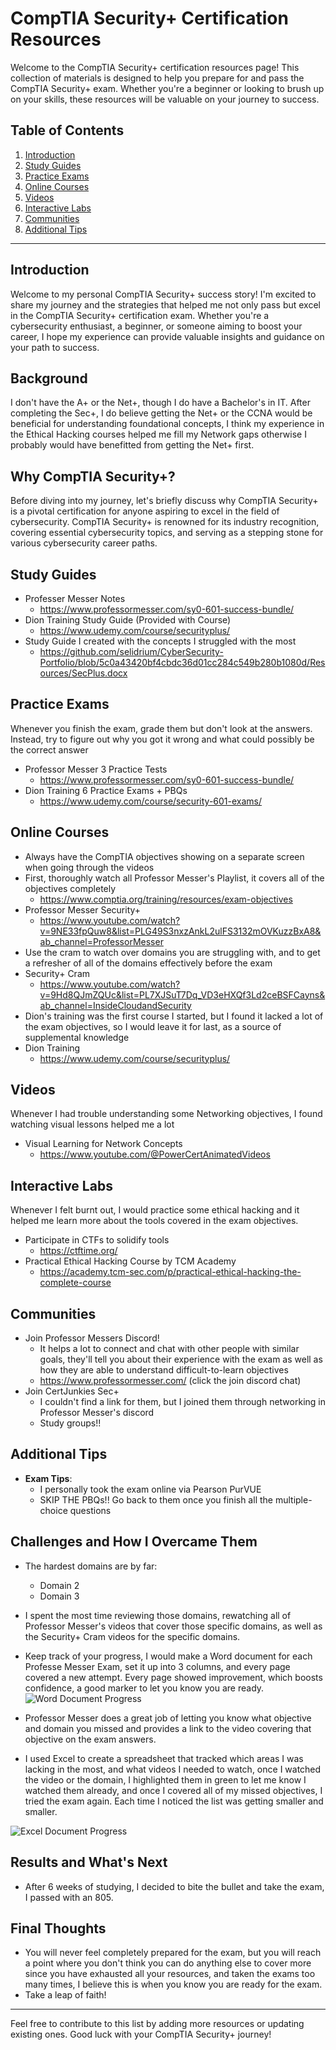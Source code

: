 # CompTIA Security+ Certification Resources

Welcome to the CompTIA Security+ certification resources page! This collection of materials is designed to help you prepare for and pass the CompTIA Security+ exam. Whether you're a beginner or looking to brush up on your skills, these resources will be valuable on your journey to success. 

## Table of Contents

1. [Introduction](#introduction)
2. [Study Guides](#study-guides)
3. [Practice Exams](#practice-exams)
4. [Online Courses](#online-courses)
5. [Videos](#videos)
6. [Interactive Labs](#interactive-labs)
7. [Communities](#communities)
8. [Additional Tips](#additional-tips)

---

## Introduction

Welcome to my personal CompTIA Security+ success story! I'm excited to share my journey and the strategies that helped me not only pass but excel in the CompTIA Security+ certification exam. Whether you're a cybersecurity enthusiast, a beginner, or someone aiming to boost your career, I hope my experience can provide valuable insights and guidance on your path to success.

## Background

I don't have the A+ or the Net+, though I do have a Bachelor's in IT. After completing the Sec+, I do believe getting the Net+ or the CCNA would be beneficial for understanding foundational concepts, I think my experience in the Ethical Hacking courses helped me fill my Network gaps otherwise I probably would have benefitted from getting the Net+ first.

## Why CompTIA Security+?

Before diving into my journey, let's briefly discuss why CompTIA Security+ is a pivotal certification for anyone aspiring to excel in the field of cybersecurity. CompTIA Security+ is renowned for its industry recognition, covering essential cybersecurity topics, and serving as a stepping stone for various cybersecurity career paths.


## Study Guides

- Professer Messer Notes
  - https://www.professormesser.com/sy0-601-success-bundle/
- Dion Training Study Guide (Provided with Course)
  - https://www.udemy.com/course/securityplus/
- Study Guide I created with the concepts I struggled with the most
  - https://github.com/selidrium/CyberSecurity-Portfolio/blob/5c0a43420bf4cbdc36d01cc284c549b280b1080d/Resources/SecPlus.docx

## Practice Exams
 Whenever you finish the exam, grade them but don't look at the answers. Instead, try to figure out why you got it wrong and what could possibly be the correct answer
- Professor Messer 3 Practice Tests
  - https://www.professormesser.com/sy0-601-success-bundle/
- Dion Training 6 Practice Exams + PBQs
  - https://www.udemy.com/course/security-601-exams/

## Online Courses
- Always have the CompTIA objectives showing on a separate screen when going through the videos
- First, thoroughly watch all Professor Messer's Playlist, it covers all of the objectives completely
  - https://www.comptia.org/training/resources/exam-objectives
- Professor Messer Security+
  - https://www.youtube.com/watch?v=9NE33fpQuw8&list=PLG49S3nxzAnkL2ulFS3132mOVKuzzBxA8&ab_channel=ProfessorMesser
- Use the cram to watch over domains you are struggling with, and to get a refresher of all of the domains effectively before the exam
- Security+ Cram
  - https://www.youtube.com/watch?v=9Hd8QJmZQUc&list=PL7XJSuT7Dq_VD3eHXQf3Ld2ceBSFCayns&ab_channel=InsideCloudandSecurity
- Dion's training was the first course I started, but I found it lacked a lot of the exam objectives, so I would leave it for last, as a source of supplemental knowledge
- Dion Training
  - https://www.udemy.com/course/securityplus/

## Videos

 Whenever I had trouble understanding some Networking objectives, I found watching visual lessons helped me a lot
- Visual Learning for Network Concepts
  - https://www.youtube.com/@PowerCertAnimatedVideos

## Interactive Labs
 Whenever I felt burnt out, I would practice some ethical hacking and it helped me learn more about the tools covered in the exam objectives.

- Participate in CTFs to solidify tools
  - https://ctftime.org/
- Practical Ethical Hacking Course by TCM Academy
  - https://academy.tcm-sec.com/p/practical-ethical-hacking-the-complete-course

## Communities

- Join Professor Messers Discord!
  - It helps a lot to connect and chat with other people with similar goals, they'll tell you about their experience with the exam as well as how they are able to understand difficult-to-learn objectives
  - https://www.professormesser.com/ (click the join discord chat)
- Join CertJunkies Sec+
  - I couldn't find a link for them, but I joined them through networking in Professor Messer's discord
  - Study groups!!

## Additional Tips 

- **Exam Tips**:
  - I personally took the exam online via Pearson PurVUE
  - SKIP THE PBQs!! Go back to them once you finish all the multiple-choice questions

## Challenges and How I Overcame Them

- The hardest domains are by far:
  - Domain 2
  - Domain 3
- I spent the most time reviewing those domains, rewatching all of Professor Messer's videos that cover those specific domains, as well as the Security+ Cram videos for the specific domains.
- Keep track of your progress, I would make a Word document for each Professe Messer Exam, set it up into 3 columns, and every page covered a new attempt. Every page showed improvement, which boosts confidence, a good marker to let you know you are ready.
![Word Document Progress](./img/WordTestProgress.png)

- Professor Messer does a great job of letting you know what objective and domain you missed and provides a link to the video covering that objective on the exam answers.
- I used Excel to create a spreadsheet that tracked which areas I was lacking in the most, and what videos I needed to watch, once I watched the video or the domain, I highlighted them in green to let me know I watched them already, and once I covered all of my missed objectives, I tried the exam again. Each time I noticed the list was getting smaller and smaller.

![Excel Document Progress](./img/ExcelTestProgress.png)

## Results and What's Next

- After 6 weeks of studying, I decided to bite the bullet and take the exam, I passed with an 805.
  
## Final Thoughts

- You will never feel completely prepared for the exam, but you will reach a point where you don't think you can do anything else to cover more since you have exhausted all your resources, and taken the exams too many times, I believe this is when you know you are ready for the exam.
- Take a leap of faith!

---

Feel free to contribute to this list by adding more resources or updating existing ones. Good luck with your CompTIA Security+ journey!
